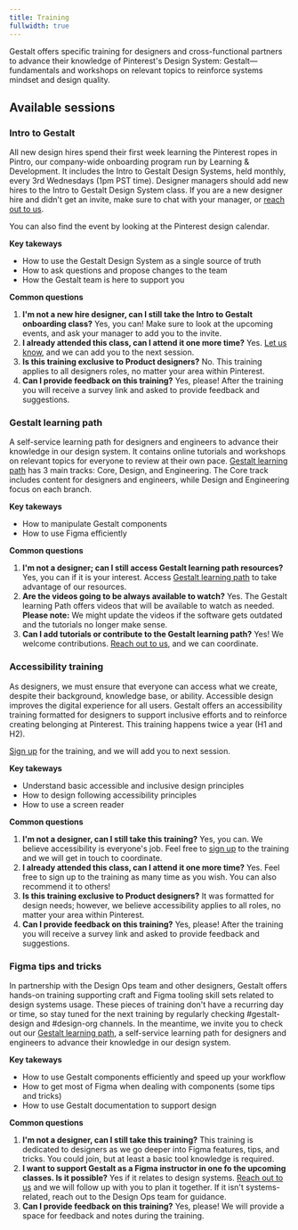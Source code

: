 ```yaml
---
title: Training
fullwidth: true
---
```


Gestalt offers specific training for designers and cross-functional partners to advance their knowledge of Pinterest's Design System: Gestalt—fundamentals and workshops on relevant topics to reinforce systems mindset and design quality.

## Available sessions

### Intro to Gestalt 

All new design hires spend their first week learning the Pinterest ropes in Pintro, our company-wide onboarding program run by Learning & Development. It includes the Intro to Gestalt Design Systems, held monthly, every 3rd Wednesdays (1pm PST time). Designer managers should add new hires to the Intro to Gestalt Design System class. If you are a new designer hire and didn't get an invite, make sure to chat with your manager, or [reach out to us](https://pinch.pinadmin.com/gestaltSlackDesign).

You can also find the event by looking at the Pinterest design calendar.

**Key takeways**
- How to use the Gestalt Design System as a single source of truth
- How to ask questions and propose changes to the team
- How the Gestalt team is here to support you

**Common questions** 
1. **I'm not a new hire designer, can I still take the Intro to Gestalt onboarding class?**
Yes, you can! Make sure to look at the upcoming events, and ask your manager to add you to the invite. 
2. **I already attended this class, can I attend it one more time?**
Yes. [Let us know](https://pinch.pinadmin.com/gestaltSlackDesign), and we can add you to the next session. 
3. **Is this training exclusive to Product designers?**
No. This training applies to all designers roles, no matter your area within Pinterest. 
4. **Can I provide feedback on this training?**
Yes, please! After the training you will receive a survey link and asked to provide feedback and suggestions.  

### Gestalt learning path

A self-service learning path for designers and engineers to advance their knowledge in our design system. It contains online tutorials and workshops on relevant topics for everyone to review at their own pace.
[Gestalt learning path](https://w.pinadmin.com/display/EPD/Gestalt+Learning#GestaltLearning-designtrack) has 3 main tracks: Core, Design, and Engineering. 
The Core track includes content for designers and engineers, while Design and Engineering focus on each branch.

**Key takeways**
- How to manipulate Gestalt components
- How to use Figma efficiently

**Common questions** 
1. **I'm not a designer; can I still access Gestalt learning path resources?**
Yes, you can if it is your interest. Access [Gestalt learning path](https://w.pinadmin.com/display/EPD/Gestalt+Learning#GestaltLearning-designtrack) to take advantage of our resources. 
2. **Are the videos going to be always available to watch?**
Yes. The Gestalt learning Path offers videos that will be available to watch as needed. 
**Please note:** We might update the videos if the software gets outdated and the tutorials no longer make sense.
3. **Can I add tutorials or contribute to the Gestalt learning path?**
Yes! We welcome contributions. [Reach out to us](https://pinch.pinadmin.com/gestaltSlackDesign), and we can coordinate. 

### Accessibility training

As designers, we must ensure that everyone can access what we create, despite their background, knowledge base, or ability. Accessible design improves the digital experience for all users.
Gestalt offers an accessibility training formatted for designers to support inclusive efforts and to reinforce creating belonging at Pinterest. This training happens twice a year (H1 and H2).

[Sign up](https://coda.io/d/Gestalt-Office-Hours-Onboarding-and-Signup-sheets_dyV2KfOlbm2/A11y-for-designers-Sign-up-sheet_suesc#_lupsF) for the training, and we will add you to next session.

**Key takeways**
- Understand basic accessible and inclusive design principles
- How to design following accessibility principles
- How to use a screen reader

**Common questions**
1. **I'm not a designer, can I still take this training?**
Yes, you can. We believe accessibility is everyone's job. Feel free to [sign up](https://coda.io/d/Gestalt-Office-Hours-Onboarding-and-Signup-sheets_dyV2KfOlbm2/A11y-for-designers-Sign-up-sheet_suesc#_lupsF) to the training and we will get in touch to coordinate.
2. **I already attended this class, can I attend it one more time?**
Yes. Feel free to sign up to the training as many time as you wish. You can also recommend it to others! 
3. **Is this training exclusive to Product designers?**
It was formatted for design needs; however, we believe accessibility applies to all roles, no matter your area within Pinterest. 
4. **Can I provide feedback on this training?**
Yes, please! After the training you will receive a survey link and asked to provide feedback and suggestions. 
     
### Figma tips and tricks

In partnership with the Design Ops team and other designers, Gestalt offers hands-on training supporting craft and Figma tooling skill sets related to design systems usage. These pieces of training don't have a recurring day or time, so stay tuned for the next training by regularly checking #gestalt-design and #design-org channels. In the meantime, we invite you to check out our [Gestalt learning path](https://w.pinadmin.com/display/EPD/Gestalt+Learning#GestaltLearning-designtrack), a self-service learning path for designers and engineers to advance their knowledge in our design system.

**Key takeways**
- How to use Gestalt components efficiently and speed up your workflow
- How to get most of Figma when dealing with components (some tips and tricks)
- How to use Gestalt documentation to support design 

**Common questions**
1. **I'm not a designer, can I still take this training?**
This training is dedicated to designers as we go deeper into Figma features, tips, and tricks. You could join, but at least a basic tool knowledge is required.
2. **I want to support Gestalt as a Figma instructor in one fo the upcoming classes. Is it possible?**
Yes if it relates to design systems. [Reach out to us](https://pinch.pinadmin.com/gestaltSlackDesign) and we will follow up with you to plan it together. If it isn't systems-related, reach out to the Design Ops team for guidance.
3. **Can I provide feedback on this training?**
Yes, please! We will provide a space for feedback and notes during the training.     
